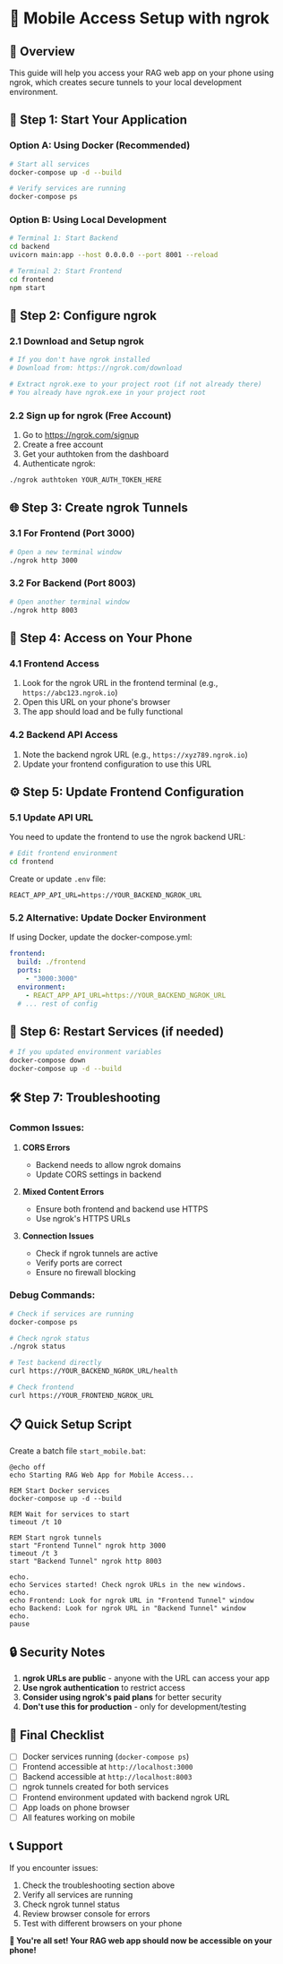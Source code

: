 # 📱 Mobile Access Setup with ngrok

## 🎯 **Overview**
This guide will help you access your RAG web app on your phone using ngrok, which creates secure tunnels to your local development environment.

## 🚀 **Step 1: Start Your Application**

### Option A: Using Docker (Recommended)
```bash
# Start all services
docker-compose up -d --build

# Verify services are running
docker-compose ps
```

### Option B: Using Local Development
```bash
# Terminal 1: Start Backend
cd backend
uvicorn main:app --host 0.0.0.0 --port 8001 --reload

# Terminal 2: Start Frontend
cd frontend
npm start
```

## 🔧 **Step 2: Configure ngrok**

### 2.1 Download and Setup ngrok
```bash
# If you don't have ngrok installed
# Download from: https://ngrok.com/download

# Extract ngrok.exe to your project root (if not already there)
# You already have ngrok.exe in your project root
```

### 2.2 Sign up for ngrok (Free Account)
1. Go to https://ngrok.com/signup
2. Create a free account
3. Get your authtoken from the dashboard
4. Authenticate ngrok:
```bash
./ngrok authtoken YOUR_AUTH_TOKEN_HERE
```

## 🌐 **Step 3: Create ngrok Tunnels**

### 3.1 For Frontend (Port 3000)
```bash
# Open a new terminal window
./ngrok http 3000
```

### 3.2 For Backend (Port 8003)
```bash
# Open another terminal window
./ngrok http 8003
```

## 📱 **Step 4: Access on Your Phone**

### 4.1 Frontend Access
1. Look for the ngrok URL in the frontend terminal (e.g., `https://abc123.ngrok.io`)
2. Open this URL on your phone's browser
3. The app should load and be fully functional

### 4.2 Backend API Access
1. Note the backend ngrok URL (e.g., `https://xyz789.ngrok.io`)
2. Update your frontend configuration to use this URL

## ⚙️ **Step 5: Update Frontend Configuration**

### 5.1 Update API URL
You need to update the frontend to use the ngrok backend URL:

```bash
# Edit frontend environment
cd frontend
```

Create or update `.env` file:
```env
REACT_APP_API_URL=https://YOUR_BACKEND_NGROK_URL
```

### 5.2 Alternative: Update Docker Environment
If using Docker, update the docker-compose.yml:

```yaml
frontend:
  build: ./frontend
  ports:
    - "3000:3000"
  environment:
    - REACT_APP_API_URL=https://YOUR_BACKEND_NGROK_URL
  # ... rest of config
```

## 🔄 **Step 6: Restart Services (if needed)**

```bash
# If you updated environment variables
docker-compose down
docker-compose up -d --build
```

## 🛠️ **Step 7: Troubleshooting**

### Common Issues:

1. **CORS Errors**
   - Backend needs to allow ngrok domains
   - Update CORS settings in backend

2. **Mixed Content Errors**
   - Ensure both frontend and backend use HTTPS
   - Use ngrok's HTTPS URLs

3. **Connection Issues**
   - Check if ngrok tunnels are active
   - Verify ports are correct
   - Ensure no firewall blocking

### Debug Commands:
```bash
# Check if services are running
docker-compose ps

# Check ngrok status
./ngrok status

# Test backend directly
curl https://YOUR_BACKEND_NGROK_URL/health

# Check frontend
curl https://YOUR_FRONTEND_NGROK_URL
```

## 📋 **Quick Setup Script**

Create a batch file `start_mobile.bat`:
```batch
@echo off
echo Starting RAG Web App for Mobile Access...

REM Start Docker services
docker-compose up -d --build

REM Wait for services to start
timeout /t 10

REM Start ngrok tunnels
start "Frontend Tunnel" ngrok http 3000
timeout /t 3
start "Backend Tunnel" ngrok http 8003

echo.
echo Services started! Check ngrok URLs in the new windows.
echo.
echo Frontend: Look for ngrok URL in "Frontend Tunnel" window
echo Backend: Look for ngrok URL in "Backend Tunnel" window
echo.
pause
```

## 🔒 **Security Notes**

1. **ngrok URLs are public** - anyone with the URL can access your app
2. **Use ngrok authentication** to restrict access
3. **Consider using ngrok's paid plans** for better security
4. **Don't use this for production** - only for development/testing

## 🎯 **Final Checklist**

- [ ] Docker services running (`docker-compose ps`)
- [ ] Frontend accessible at `http://localhost:3000`
- [ ] Backend accessible at `http://localhost:8003`
- [ ] ngrok tunnels created for both services
- [ ] Frontend environment updated with backend ngrok URL
- [ ] App loads on phone browser
- [ ] All features working on mobile

## 📞 **Support**

If you encounter issues:
1. Check the troubleshooting section above
2. Verify all services are running
3. Check ngrok tunnel status
4. Review browser console for errors
5. Test with different browsers on your phone

**🎉 You're all set! Your RAG web app should now be accessible on your phone!**
